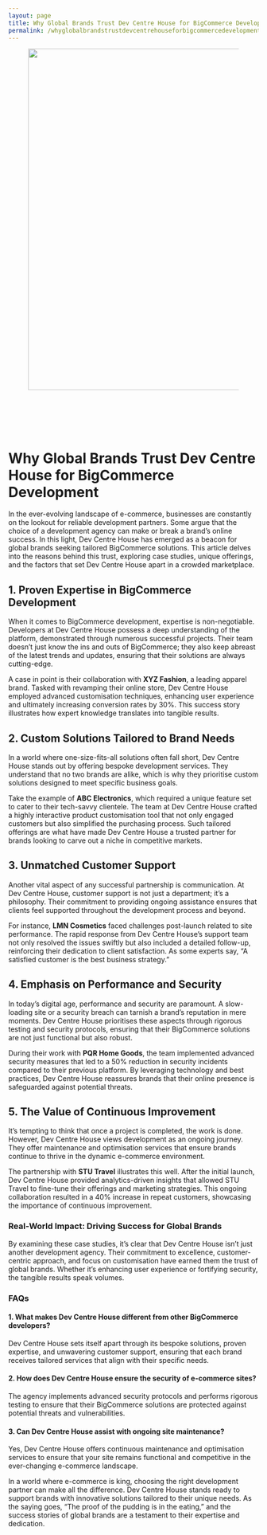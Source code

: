 ```yaml
---
layout: page
title: Why Global Brands Trust Dev Centre House for BigCommerce Development
permalink: /whyglobalbrandstrustdevcentrehouseforbigcommercedevelopment/
---
```



<div class="wp-block-columns alignwide is-layout-flex wp-container-core-columns-is-layout-8ba3830c wp-block-columns-is-layout-flex" style="margin-top:0;margin-bottom:0;padding-right:0;padding-left:0">
<div class="wp-block-column is-layout-flow wp-block-column-is-layout-flow" style="flex-basis:70%">
<div class="wp-block-group has-global-padding is-layout-constrained wp-block-group-is-layout-constrained"><figure class="alignwide wp-block-post-featured-image" style="padding-bottom:2vh;"><img alt="" class="attachment-post-thumbnail size-post-thumbnail wp-post-image" decoding="async" fetchpriority="high" height="686" sizes="(max-width: 1200px) 100vw, 1200px" src="https://www.devcentrehouse.eu/blogs/wp-content/uploads/2025/08/featured-1754397362977.jpg" srcset="https://www.devcentrehouse.eu/blogs/wp-content/uploads/2025/08/featured-1754397362977.jpg 1200w, https://www.devcentrehouse.eu/blogs/wp-content/uploads/2025/08/featured-1754397362977-300x172.jpg 300w, https://www.devcentrehouse.eu/blogs/wp-content/uploads/2025/08/featured-1754397362977-1024x585.jpg 1024w, https://www.devcentrehouse.eu/blogs/wp-content/uploads/2025/08/featured-1754397362977-768x439.jpg 768w" style="border-radius:0px;object-fit:cover;" width="1200"/></figure>
<h1 class="alignwide wp-block-post-title has-x-large-font-size">Why Global Brands Trust Dev Centre House for BigCommerce Development</h1>
<div aria-hidden="true" class="wp-block-spacer" style="height:var(--wp--preset--spacing--10)"></div>
</div>
<div class="wp-block-group has-global-padding is-layout-constrained wp-block-group-is-layout-constrained"><div class="entry-content alignwide wp-block-post-content has-global-padding is-layout-constrained wp-container-core-post-content-is-layout-a5dd074b wp-block-post-content-is-layout-constrained"><p>In the ever-evolving landscape of e-commerce, businesses are constantly on the lookout for reliable development partners. Some argue that the choice of a development agency can make or break a brand’s online success. In this light, Dev Centre House has emerged as a beacon for global brands seeking tailored BigCommerce solutions. This article delves into the reasons behind this trust, exploring case studies, unique offerings, and the factors that set Dev Centre House apart in a crowded marketplace.</p>
<h2>1. Proven Expertise in BigCommerce Development</h2>
<p>When it comes to BigCommerce development, expertise is non-negotiable. Developers at Dev Centre House possess a deep understanding of the platform, demonstrated through numerous successful projects. Their team doesn’t just know the ins and outs of BigCommerce; they also keep abreast of the latest trends and updates, ensuring that their solutions are always cutting-edge.</p>
<p>A case in point is their collaboration with <strong>XYZ Fashion</strong>, a leading apparel brand. Tasked with revamping their online store, Dev Centre House employed advanced customisation techniques, enhancing user experience and ultimately increasing conversion rates by 30%. This success story illustrates how expert knowledge translates into tangible results.</p>
<h2>2. Custom Solutions Tailored to Brand Needs</h2>
<p>In a world where one-size-fits-all solutions often fall short, Dev Centre House stands out by offering bespoke development services. They understand that no two brands are alike, which is why they prioritise custom solutions designed to meet specific business goals.</p>
<p>Take the example of <strong>ABC Electronics</strong>, which required a unique feature set to cater to their tech-savvy clientele. The team at Dev Centre House crafted a highly interactive product customisation tool that not only engaged customers but also simplified the purchasing process. Such tailored offerings are what have made Dev Centre House a trusted partner for brands looking to carve out a niche in competitive markets.</p>
<h2>3. Unmatched Customer Support</h2>
<p>Another vital aspect of any successful partnership is communication. At Dev Centre House, customer support is not just a department; it’s a philosophy. Their commitment to providing ongoing assistance ensures that clients feel supported throughout the development process and beyond.</p>
<p>For instance, <strong>LMN Cosmetics</strong> faced challenges post-launch related to site performance. The rapid response from Dev Centre House’s support team not only resolved the issues swiftly but also included a detailed follow-up, reinforcing their dedication to client satisfaction. As some experts say, “A satisfied customer is the best business strategy.”</p>
<h2>4. Emphasis on Performance and Security</h2>
<p>In today’s digital age, performance and security are paramount. A slow-loading site or a security breach can tarnish a brand’s reputation in mere moments. Dev Centre House prioritises these aspects through rigorous testing and security protocols, ensuring that their BigCommerce solutions are not just functional but also robust.</p>
<p>During their work with <strong>PQR Home Goods</strong>, the team implemented advanced security measures that led to a 50% reduction in security incidents compared to their previous platform. By leveraging technology and best practices, Dev Centre House reassures brands that their online presence is safeguarded against potential threats.</p>
<h2>5. The Value of Continuous Improvement</h2>
<p>It’s tempting to think that once a project is completed, the work is done. However, Dev Centre House views development as an ongoing journey. They offer maintenance and optimisation services that ensure brands continue to thrive in the dynamic e-commerce environment.</p>
<p>The partnership with <strong>STU Travel</strong> illustrates this well. After the initial launch, Dev Centre House provided analytics-driven insights that allowed STU Travel to fine-tune their offerings and marketing strategies. This ongoing collaboration resulted in a 40% increase in repeat customers, showcasing the importance of continuous improvement.</p>
<h3>Real-World Impact: Driving Success for Global Brands</h3>
<p>By examining these case studies, it’s clear that Dev Centre House isn’t just another development agency. Their commitment to excellence, customer-centric approach, and focus on customisation have earned them the trust of global brands. Whether it’s enhancing user experience or fortifying security, the tangible results speak volumes.</p>
<h3>FAQs</h3>
<h4>1. What makes Dev Centre House different from other BigCommerce developers?</h4>
<p>Dev Centre House sets itself apart through its bespoke solutions, proven expertise, and unwavering customer support, ensuring that each brand receives tailored services that align with their specific needs.</p>
<h4>2. How does Dev Centre House ensure the security of e-commerce sites?</h4>
<p>The agency implements advanced security protocols and performs rigorous testing to ensure that their BigCommerce solutions are protected against potential threats and vulnerabilities.</p>
<h4>3. Can Dev Centre House assist with ongoing site maintenance?</h4>
<p>Yes, Dev Centre House offers continuous maintenance and optimisation services to ensure that your site remains functional and competitive in the ever-changing e-commerce landscape.</p>
<p>In a world where e-commerce is king, choosing the right development partner can make all the difference. Dev Centre House stands ready to support brands with innovative solutions tailored to their unique needs. As the saying goes, “The proof of the pudding is in the eating,” and the success stories of global brands are a testament to their expertise and dedication.</p>
</div></div>
</div>
<div class="wp-block-column is-layout-flow wp-block-column-is-layout-flow" style="flex-basis:30%"></div>
</div>
